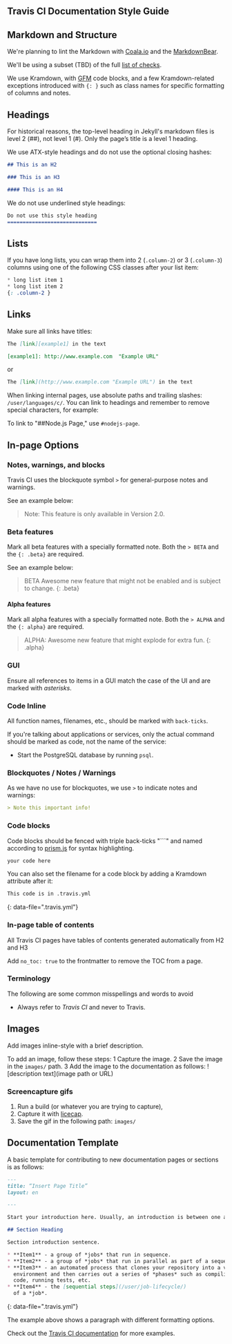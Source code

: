 ## Travis CI Documentation Style Guide

## Markdown and Structure

We're planning to lint the Markdown with [Coala.io][coala] and the [MarkdownBear][bear].

We'll be using a subset (TBD) of the full [list of checks][checks].

[coala]: http://coala.io/ "Coala CI"

[bear]: https://github.com/coala/bear-docs/blob/master/docs/MarkdownBear.rst "MarkdownBear"

[checks]: https://github.com/coala/bear-docs/blob/master/docs/MarkdownBear.rst#settings "MarkdownBear checks"

We use Kramdown, with [GFM](https://guides.github.com/features/mastering-markdown/#GitHub-flavored-markdown) code blocks, and a few Kramdown-related exceptions introduced with `{: }` such as class names for specific formatting of columns and notes.

## Headings

For historical reasons, the top-level heading in Jekyll's markdown files is level 2 (##), not level 1 (#). Only the page’s title is a level 1 heading. 

We use ATX-style headings and do not use the optional closing hashes:

```markdown
## This is an H2

### This is an H3

#### This is an H4
```

We do not use underlined style headings:

```markdown
Do not use this style heading
=============================
```

## Lists

If you have long lists, you can wrap them into 2 (`.column-2`) or 3 (`.column-3`) columns using one of the following CSS classes after your list item:

```css
* long list item 1
* long list item 2
{: .column-2 }
```

## Links

Make sure all links have titles:

```markdown
The [link][example1] in the text

[example1]: http://www.example.com  "Example URL"
```

or

```markdown
The [link](http://www.example.com "Example URL") in the text
```

When linking internal pages, use absolute paths and trailing slashes: `/user/languages/c/`.
You can link to headings and remember to remove special characters, for example:

To link to "##Node.js Page," use `#nodejs-page`.


## In-page Options

### Notes, warnings, and blocks

Travis CI uses the blockquote symbol `>` for general-purpose notes and warnings.

See an example below:

> Note: This feature is only available in Version 2.0.

### Beta features

Mark all beta features with a specially formatted note. Both the `> BETA` and
the `{: .beta}` are required.

See an example below:

> BETA Awesome new feature that might not be enabled and is subject to change.
{: .beta}

#### Alpha features

Mark all alpha features with a specially formatted note. Both the `> ALPHA` and
the `{: alpha}` are required.

> ALPHA: Awesome new feature that might explode for extra fun.
{: .alpha}

### GUI

Ensure all references to items in a GUI match the case of the UI and are marked with *asterisks*.


### Code Inline

All function names, filenames, etc., should be marked with `back-ticks`.

If you're talking about applications or services, only the actual command should be marked as code, not the name of the service:

- Start the PostgreSQL database by running `psql`.

### Blockquotes / Notes / Warnings

As we have no use for blockquotes, we use `>` to indicate notes and warnings:

```markdown
> Note this important info!

```

### Code blocks

Code blocks should be fenced with triple back-ticks "\`\`\`" and named according to [prism.js][prism] for syntax highlighting.

[prism]: http://prismjs.com/#languages-list "Prism language list"

```markdown
your code here
```

You can also set the filename for a code block by adding a Kramdown attribute after it:

```markdown
This code is in .travis.yml
```
{: data-file=".travis.yml"}

### In-page table of contents

All Travis CI pages have tables of contents generated automatically from H2 and H3

Add `no_toc: true` to the frontmatter to remove the TOC from a page.

### Terminology
The following are some common misspellings and words to avoid

- Always refer to *Travis CI* and never to Travis.

## Images

Add images inline-style with a brief description.

To add an image, follow these steps:
1 Capture the image.
2 Save the image in the  `images/` path.
3 Add the image to the documentation as follows:
![description text](image path or URL) 

### Screencapture gifs

1. Run a build (or whatever you are trying to capture),
2. Capture it with [licecap](https://www.cockos.com/licecap/).
3. Save the gif in the following path:  `images/`  


## Documentation Template

A basic template for contributing to new documentation pages or sections is as follows: 

```markdown
---
title: “Insert Page Title”
layout: en

---

Start your introduction here. Usually, an introduction is between one and three sentences. 

## Section Heading 

Section introduction sentence. 

* **Item1** - a group of *jobs* that run in sequence. 
* **Item2** - a group of *jobs* that run in parallel as part of a sequential *build* process composed of multiple [stages](/user/build-stages/).
* **Item3** - an automated process that clones your repository into a virtual
  environment and then carries out a series of *phases* such as compiling your
  code, running tests, etc. 
* **Item4** - the [sequential steps](/user/job-lifecycle/)
  of a *job*. 

```
{: data-file=".travis.yml"}

The example above shows a paragraph with different formatting options. 

Check out the [Travis CI documentation](https://docs.travis-ci.com/) for more examples.
